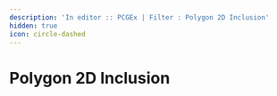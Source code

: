 ```yaml
---
description: 'In editor :: PCGEx | Filter : Polygon 2D Inclusion'
hidden: true
icon: circle-dashed
---
```


# Polygon 2D Inclusion

